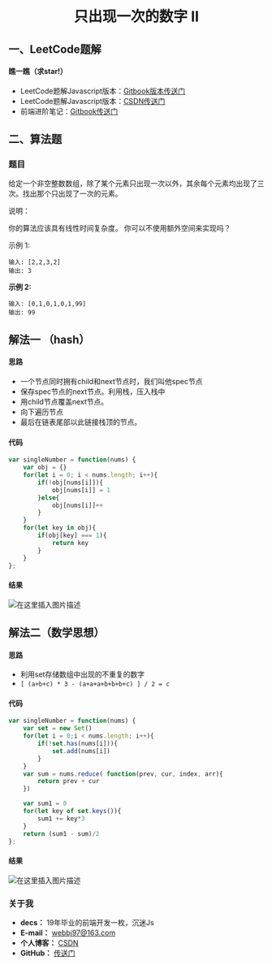 <!--
 * @desc:
 * @Author: 余光
 * @Email: webbj97@163.com
 * @Date: 2020-05-27 17:10:37
-->
<h1 align=center>只出现一次的数字 II</h1>

## 一、LeetCode题解
#### 瞧一瞧（求star!）
* LeetCode题解Javascript版本：[Gitbook版本传送门](https://webbj97.github.io/leetCode-Js/)
* LeetCode题解Javascript版本：[CSDN传送门](https://blog.csdn.net/jbj6568839z/article/details/103808459)
* 前端进阶笔记：[Gitbook传送门](https://webbj97.github.io/summary/)

## 二、算法题
### 题目


给定一个非空整数数组，除了某个元素只出现一次以外，其余每个元素均出现了三次。找出那个只出现了一次的元素。

说明：

你的算法应该具有线性时间复杂度。 你可以不使用额外空间来实现吗？

示例 1:
```
输入: [2,2,3,2]
输出: 3
```
**示例 2:**

```
输入: [0,1,0,1,0,1,99]
输出: 99
```


## 解法一 （hash）

#### 思路
* 一个节点同时拥有child和next节点时，我们叫他spec节点
* 保存spec节点的next节点。利用栈，压入栈中
* 用child节点覆盖next节点。
* 向下遍历节点
* 最后在链表尾部以此链接栈顶的节点。

#### 代码
```js
var singleNumber = function(nums) {
    var obj = {}
    for(let i = 0; i < nums.length; i++){
        if(!obj[nums[i]]){
            obj[nums[i]] = 1
        }else{
            obj[nums[i]]++
        }
    }
    for(let key in obj){
        if(obj[key] === 1){
            return key
        }
    }
};
```
#### 结果
![在这里插入图片描述](https://img-blog.csdnimg.cn/20200514165931107.png?x-oss-process=image/watermark,type_ZmFuZ3poZW5naGVpdGk,shadow_10,text_aHR0cHM6Ly9ibG9nLmNzZG4ubmV0L2piajY1Njg4Mzl6,size_16,color_FFFFFF,t_70)
## 解法二（数学思想）

#### 思路
* 利用set存储数组中出现的不重复的数字
* `[ (a+b+c) * 3 - (a+a+a+b+b+b+c) ] / 2 = c`
#### 代码
```js
var singleNumber = function(nums) {
    var set = new Set()
    for(let i = 0;i < nums.length; i++){
        if(!set.has(nums[i])){
            set.add(nums[i])
        }
    }
    var sum = nums.reduce( function(prev, cur, index, arr){
        return prev + cur
    })

    var sum1 = 0
    for(let key of set.keys()){
        sum1 += key*3
    }
    return (sum1 - sum)/2
};
```
#### 结果
![在这里插入图片描述](https://img-blog.csdnimg.cn/20200518114538530.png?x-oss-process=image/watermark,type_ZmFuZ3poZW5naGVpdGk,shadow_10,text_aHR0cHM6Ly9ibG9nLmNzZG4ubmV0L2piajY1Njg4Mzl6,size_16,color_FFFFFF,t_70)
### 关于我

* **decs：** 19年毕业的前端开发一枚，沉迷Js
* **E-mail：** webbj97@163.com
* **个人博客：** [CSDN](https://blog.csdn.net/jbj6568839z)
* **GitHub：** [传送门](https://github.com/webbj97)


